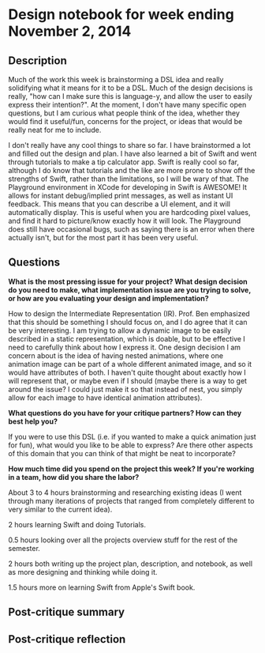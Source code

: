 # Design notebook for week ending November 2, 2014

## Description

Much of the work this week is brainstorming a DSL idea and really solidifying what it means for it to be a DSL. Much of the design decisions is really, "how can I make sure this is language-y, and allow the user to easily express their intention?". At the moment, I don't have many specific open questions, but I am curious what people think of the idea, whether they would find it useful/fun, concerns for the project, or ideas that would be really neat for me to include.

I don't really have any cool things to share so far. I have brainstormed a lot and filled out the design and plan. I have also learned a bit of Swift and went through tutorials to make a tip calculator app. Swift is really cool so far, although I do know that tutorials and the like are more prone to show off the strengths of Swift, rather than the limitations, so I will be wary of that. The Playground environment in XCode for developing in Swift is AWESOME! It allows for instant debug/implied print messages, as well as instant UI feedback. This means that you can describe a UI element, and it will automatically display. This is useful when you are hardcoding pixel values, and find it hard to picture/know exactly how it will look. The Playground does still have occasional bugs, such as saying there is an error when there actually isn't, but for the most part it has been very useful.

## Questions

**What is the most pressing issue for your project? What design decision do
you need to make, what implementation issue are you trying to solve, or how
are you evaluating your design and implementation?**

How to design the Intermediate Representation (IR). Prof. Ben emphasized that this should be something I should focus on, and I do agree that it can be very interesting. I am trying to allow a dynamic image to be easily described in a static representation, which is doable, but to be effective I need to carefully think about how I express it. One design decision I am concern about is the idea of having nested animations, where one animation image can be part of a whole different animated image, and so it would have attributes of both. I haven't quite thought about exactly how I will represent that, or maybe even if I should (maybe there is a way to get around the issue? I could just make it so that instead of nest, you simply allow for each image to have identical animation attributes). 

**What questions do you have for your critique partners? How can they best help
you?**

If you were to use this DSL (i.e. if you wanted to make a quick animation just for fun), what would you like to be able to express? Are there other aspects of this domain that you can think of that might be neat to incorporate? 

**How much time did you spend on the project this week? If you're working in a
team, how did you share the labor?**

About 3 to 4 hours brainstorming and researching existing ideas (I went through many iterations of projects that ranged from completely different to very similar to the current idea).

2 hours learning Swift and doing Tutorials.

0.5 hours looking over all the projects overview stuff for the rest of the semester.

2 hours both writing up the project plan, description, and notebook, as well as more designing and thinking while doing it.

1.5 hours more on learning Swift from Apple's Swift book.

## Post-critique summary

## Post-critique reflection
